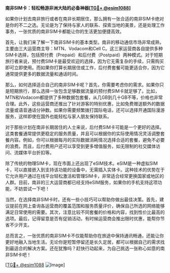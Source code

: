 **南非SIM卡：轻松畅游非洲大陆的必备神器[[TG💪+ @esim1088](https://t.me/s/esim1088)]**

如果你计划去南非旅行或者在南非长期居住，那么拥有一张合适的南非SIM卡绝对是你的不二之选。无论是为了保持与家人的联系、探索当地的美景，还是处理工作事务，一张优质的南非SIM卡都能让你的生活更加便捷高效。

首先，让我们来了解一下南非SIM卡的基本类型。南非的移动通信市场非常成熟，主要由三大运营商主导：MTN、Vodacom和Cell C。这三家运营商各自提供多种SIM卡选择，包括预付费（Prepaid）和后付费（Postpaid）两种模式。对于短期旅行者来说，预付费SIM卡是最受欢迎的选择，因为它无需复杂的手续，只需购买即可立即使用。而如果你打算长期居住或工作，后付费套餐可能更适合你，因为它通常提供更多的数据流量和通话时间。

那么，如何选择适合自己的南非SIM卡呢？首先，你需要考虑你的需求。如果你只是短期旅行，那么选择一张包含足够数据流量的预付费SIM卡就足够了。比如，MTN和Vodacom都提供了多种数据包套餐，从几GB到几十GB不等，价格也非常合理。此外，这些运营商还推出了针对游客的特别优惠，比如免费赠送额外的数据流量或语音通话分钟数。如果你需要频繁拨打国际电话，还可以选择开通国际漫游服务，这样即使在国外也能轻松与家人朋友保持联系。

对于那些计划在南非长期居住的人士来说，后付费SIM卡可能是一个更好的选择。这类套餐通常提供更稳定的服务质量，并且可以根据你的实际使用情况灵活调整套餐内容。例如，你可以根据每月的实际数据消耗情况选择合适的套餐，避免不必要的浪费。而且，后付费用户还可以享受到更多增值服务，如无限制的社交媒体访问、流媒体平台折扣等。

除了传统的物理SIM卡，现在市面上还出现了eSIM技术。eSIM是一种虚拟SIM卡，可以直接嵌入到支持该功能的设备中，无需插入实体卡。这种技术的优势在于它允许用户通过在线平台轻松激活和管理SIM卡，非常适合经常更换国家或地区的人群。目前，南非的三大运营商都已经支持eSIM服务，如果你的手机支持这项功能，不妨尝试一下吧！

当然，在选择南非SIM卡时，还有一些小技巧可以帮助你做出最佳决策。首先，建议提前在网上查询各运营商的覆盖范围和服务质量评价，确保自己所选的网络能够满足日常使用的需要。其次，注意比较不同套餐的价格和内容，找到性价比最高的选项。最后，记得留意是否有促销活动，有时候运营商会推出限时优惠，能帮你节省不少开支。

总而言之，一张优质的南非SIM卡不仅能帮助你在旅途中保持通讯畅通，还能让你更好地融入当地生活。无论你是短暂停留还是长久定居，都可以根据自己的需求找到最适合的解决方案。还在犹豫吗？赶快行动起来，为自己挑选一张称心如意的南非SIM卡吧！

[[TG💪+ @esim1088](https://t.me/s/esim1088) ![Image](https://i.postimg.cc/4NQfJmqS/Snipaste-2025-05-13-00-14-12.png)]